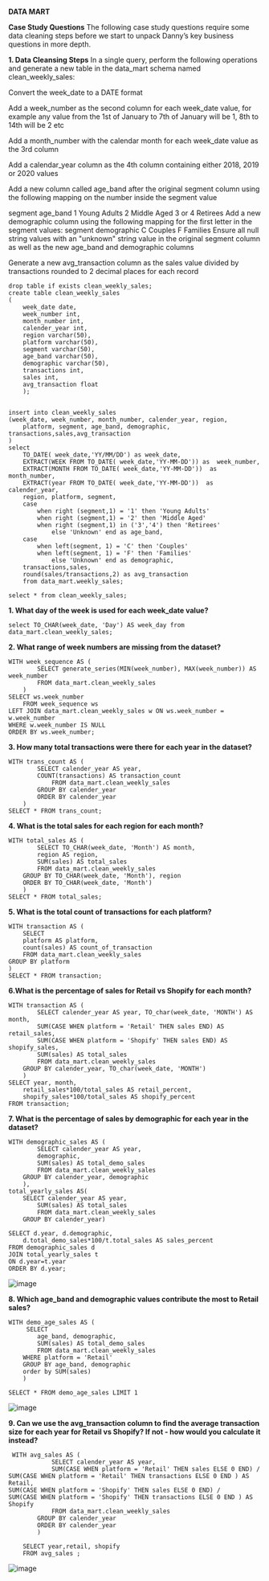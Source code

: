 **DATA MART**

**Case Study Questions**
The following case study questions require some data cleaning steps before we start to unpack Danny’s key business questions in more depth.

**1. Data Cleansing Steps**
In a single query, perform the following operations and generate a new table in the data_mart schema named clean_weekly_sales:

Convert the week_date to a DATE format

Add a week_number as the second column for each week_date value, for example any value from the 1st of January to 7th of January will be 1, 8th to 14th will be 2 etc

Add a month_number with the calendar month for each week_date value as the 3rd column

Add a calendar_year column as the 4th column containing either 2018, 2019 or 2020 values

Add a new column called age_band after the original segment column using the following mapping on the number inside the segment value

segment	age_band
1	Young Adults
2	Middle Aged
3 or 4	Retirees
Add a new demographic column using the following mapping for the first letter in the segment values:
segment	demographic
C	Couples
F	Families
Ensure all null string values with an "unknown" string value in the original segment column as well as the new age_band and demographic columns

Generate a new avg_transaction column as the sales value divided by transactions rounded to 2 decimal places for each record

  	drop table if exists clean_weekly_sales;
	create table clean_weekly_sales
	(
		week_date date,
		week_number int,
		month_number int,
		calender_year int,
		region varchar(50),
		platform varchar(50),
		segment varchar(50),
		age_band varchar(50),
		demographic varchar(50),
		transactions int,
		sales int,
		avg_transaction float
		);


	insert into clean_weekly_sales
	(week_date, week_number, month_number, calender_year, region,
		platform, segment, age_band, demographic, transactions,sales,avg_transaction
	)
	select 
		TO_DATE( week_date,'YY/MM/DD') as week_date,
		EXTRACT(WEEK FROM TO_DATE( week_date,'YY-MM-DD')) as  week_number,
		EXTRACT(MONTH FROM TO_DATE( week_date,'YY-MM-DD'))  as  month_number,
		EXTRACT(year FROM TO_DATE( week_date,'YY-MM-DD'))  as  calender_year, 
		region, platform, segment, 
		case 
			when right (segment,1) = '1' then 'Young Adults'
			when right (segment,1) = '2' then 'Middle Aged'
			when right (segment,1) in ('3','4') then 'Retirees'
				else 'Unknown' end as age_band,
		case
			when left(segment, 1) = 'C' then 'Couples'
			when left(segment, 1) = 'F' then 'Families'
				else 'Unknown' end as demographic, 
 		transactions,sales,
		round(sales/transactions,2) as avg_transaction
		from data_mart.weekly_sales;

	select * from clean_weekly_sales;


**1. What day of the week is used for each week_date value?**


	select TO_CHAR(week_date, 'Day') AS week_day from data_mart.clean_weekly_sales;

**2. What range of week numbers are missing from the dataset?**

	WITH week_sequence AS (
    		SELECT generate_series(MIN(week_number), MAX(week_number)) AS week_number
    		FROM data_mart.clean_weekly_sales
		)
	SELECT ws.week_number
		FROM week_sequence ws
	LEFT JOIN data_mart.clean_weekly_sales w ON ws.week_number = w.week_number
	WHERE w.week_number IS NULL
	ORDER BY ws.week_number;


**3. How many total transactions were there for each year in the dataset?**


 	WITH trans_count AS (
    		SELECT calender_year AS year,
  			COUNT(transactions) AS transaction_count
    			FROM data_mart.clean_weekly_sales 
  			GROUP BY calender_year
  			ORDER BY calender_year
		)
	SELECT * FROM trans_count;

**4. What is the total sales for each region for each month?**

	WITH total_sales AS (
    		SELECT TO_CHAR(week_date, 'Month') AS month,
  			region AS region,
  			SUM(sales) AS total_sales
    		FROM data_mart.clean_weekly_sales 
  		GROUP BY TO_CHAR(week_date, 'Month'), region
  		ORDER BY TO_CHAR(week_date, 'Month')
		)
	SELECT * FROM total_sales;

 **5. What is the total count of transactions for each platform?**

 	WITH transaction AS (
    	SELECT 
	  	platform AS platform,
	  	count(sales) AS count_of_transaction
    	FROM data_mart.clean_weekly_sales 
  	GROUP BY platform
	)
	SELECT * FROM transaction;

 **6.What is the percentage of sales for Retail vs Shopify for each month?**

 	WITH transaction AS (
    		SELECT calender_year AS year, TO_char(week_date, 'MONTH') AS month,
  			SUM(CASE WHEN platform = 'Retail' THEN sales END) AS retail_sales,
  			SUM(CASE WHEN platform = 'Shopify' THEN sales END) AS shopify_sales,
  			SUM(sales) AS total_sales
    		FROM data_mart.clean_weekly_sales 
  		GROUP BY calender_year, TO_char(week_date, 'MONTH') 
		)
	SELECT year, month,
		retail_sales*100/total_sales AS retail_percent,
		shopify_sales*100/total_sales AS shopify_percent
	FROM transaction;


**7. What is the percentage of sales by demographic for each year in the dataset?**


	WITH demographic_sales AS (
    		SELECT calender_year AS year, 
 			demographic,
  			SUM(sales) AS total_demo_sales
    		FROM data_mart.clean_weekly_sales 
  		GROUP BY calender_year, demographic
		),
	total_yearly_sales AS(
  		SELECT calender_year AS year, 
  			SUM(sales) AS total_sales
    		FROM data_mart.clean_weekly_sales 
		GROUP BY calender_year)
  
	SELECT d.year, d.demographic,
		d.total_demo_sales*100/t.total_sales AS sales_percent
	FROM demographic_sales d
	JOIN total_yearly_sales t
	ON d.year=t.year
	ORDER BY d.year;

 ![image](https://github.com/user-attachments/assets/90fed1d8-7bae-45d9-86eb-5a2ff98e74fa)


 **8. Which age_band and demographic values contribute the most to Retail sales?**

 	WITH demo_age_sales AS (
   		 SELECT
 			age_band, demographic,
  			SUM(sales) AS total_demo_sales
    		FROM data_mart.clean_weekly_sales 
  		WHERE platform = 'Retail'
  		GROUP BY age_band, demographic
  		order by SUM(sales) 
		)
  
	SELECT * FROM demo_age_sales LIMIT 1

 ![image](https://github.com/user-attachments/assets/711e5de7-863b-450d-8f20-8e8b56594933)


 **9. Can we use the avg_transaction column to find the average transaction size for each year for Retail vs Shopify? If not - how would you calculate it instead?**

	 WITH avg_sales AS (
    			SELECT calender_year AS year, 
 				SUM(CASE WHEN platform = 'Retail' THEN sales ELSE 0 END) /
  	SUM(CASE WHEN platform = 'Retail' THEN transactions ELSE 0 END ) AS Retail,
  	SUM(CASE WHEN platform = 'Shopify' THEN sales ELSE 0 END) /
  	SUM(CASE WHEN platform = 'Shopify' THEN transactions ELSE 0 END ) AS Shopify
    			FROM data_mart.clean_weekly_sales 
  			GROUP BY calender_year
 			ORDER BY calender_year
			)
  
		SELECT year,retail, shopify
		FROM avg_sales ;


 ![image](https://github.com/user-attachments/assets/fee1e5aa-8a7f-4e10-9ad7-bbd7712441f1)


 

